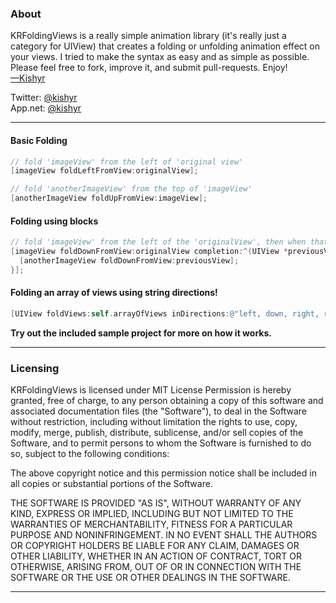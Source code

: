 ### About 
KRFoldingViews is a really simple animation library (it's really just a category for UIView) that creates a folding or unfolding animation effect on your views. I tried to make the syntax as easy and as simple as possible. Please feel free to fork, improve it, and submit pull-requests. Enjoy!    
[&mdash;Kishyr](http://kishyr.ramdi.al)  

Twitter: [@kishyr](http://twitter.com/kishyr)  
App.net: [@kishyr](http://alpha.app.net/kishyr)

---
#### Basic Folding
```objective-c
// fold 'imageView' from the left of 'original view'
[imageView foldLeftFromView:originalView];

// fold 'anotherImageView' from the top of 'imageView'
[anotherImageView foldUpFromView:imageView];
```

#### Folding using blocks
```objective-c
// fold 'imageView' from the left of the 'originalView', then when that's complete, fold 'anotherImageView' from the bottom of 'imageView' (the previous view)
[imageView foldDownFromView:originalView completion:^(UIView *previousView) {
  [anotherImageView foldDownFromView:previousView];
}];
```

#### Folding an array of views using string directions!
```objective-c
[UIView foldViews:self.arrayOfViews inDirections:@"left, down, right, right, up, up, left, left, up" fromOriginalView:originalView];
```

**Try out the included sample project for more on how it works.**

---
### Licensing

KRFoldingViews is licensed under MIT License
Permission is hereby granted, free of charge, to any person obtaining a copy
of this software and associated documentation files (the "Software"), to deal
in the Software without restriction, including without limitation the rights
to use, copy, modify, merge, publish, distribute, sublicense, and/or sell
copies of the Software, and to permit persons to whom the Software is
furnished to do so, subject to the following conditions:

The above copyright notice and this permission notice shall be included in
all copies or substantial portions of the Software.

THE SOFTWARE IS PROVIDED "AS IS", WITHOUT WARRANTY OF ANY KIND, EXPRESS OR
IMPLIED, INCLUDING BUT NOT LIMITED TO THE WARRANTIES OF MERCHANTABILITY,
FITNESS FOR A PARTICULAR PURPOSE AND NONINFRINGEMENT. IN NO EVENT SHALL THE
AUTHORS OR COPYRIGHT HOLDERS BE LIABLE FOR ANY CLAIM, DAMAGES OR OTHER
LIABILITY, WHETHER IN AN ACTION OF CONTRACT, TORT OR OTHERWISE, ARISING FROM,
OUT OF OR IN CONNECTION WITH THE SOFTWARE OR THE USE OR OTHER DEALINGS IN
THE SOFTWARE.

---
